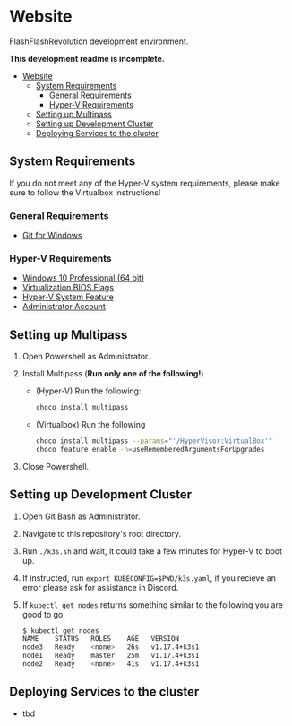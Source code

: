 # Website

FlashFlashRevolution development environment.

**This development readme is incomplete.**

- [Website](#website)
  - [System Requirements](#system-requirements)
    - [General Requirements](#general-requirements)
    - [Hyper-V Requirements](#hyper-v-requirements)
  - [Setting up Multipass](#setting-up-multipass)
  - [Setting up Development Cluster](#setting-up-development-cluster)
  - [Deploying Services to the cluster](#deploying-services-to-the-cluster)

## System Requirements

If you do not meet any of the Hyper-V system requirements,
please make sure to follow the Virtualbox instructions!

### General Requirements

- [Git for Windows](https://gitforwindows.org/)

### Hyper-V Requirements

- [Windows 10 Professional (64 bit)](https://support.microsoft.com/en-us/help/13443/windows-which-version-am-i-running)
- [Virtualization BIOS Flags](https://www.isunshare.com/blog/how-to-enable-virtualizationvt-in-bios-for-hyper-v-windows-10/)
- [Hyper-V System Feature](https://docs.microsoft.com/en-us/virtualization/hyper-v-on-windows/quick-start/enable-hyper-v)
- [Administrator Account](https://www.computerhope.com/issues/ch001093.htm)

## Setting up Multipass

1. Open Powershell as Administrator.
2. Install Multipass (**Run only one of the following!**)
   - (Hyper-V) Run the following:

        ```bash
        choco install multipass
        ```

   - (Virtualbox) Run the following

        ```bash
        choco install multipass --params="'/HyperVisor:VirtualBox'"
        choco feature enable -n=useRememberedArgumentsForUpgrades
        ```

3. Close Powershell.

## Setting up Development Cluster

1. Open Git Bash as Administrator.
2. Navigate to this repository's root directory.
3. Run `./k3s.sh` and wait, it could take a few minutes for Hyper-V to boot up.
4. If instructed, run `export KUBECONFIG=$PWD/k3s.yaml`, if you recieve
an error please ask for assistance in Discord.

5. If `kubectl get nodes` returns something similar to the following you are good to go.

    ```bash
    $ kubectl get nodes
    NAME    STATUS   ROLES    AGE   VERSION
    node3   Ready    <none>   26s   v1.17.4+k3s1
    node1   Ready    master   25m   v1.17.4+k3s1
    node2   Ready    <none>   41s   v1.17.4+k3s1
    ```

## Deploying Services to the cluster

- tbd
